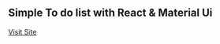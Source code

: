## Simple To do list with React & Material Ui

<a href="https://todo-list-react-suhag.netlify.app/">Visit Site</a>

